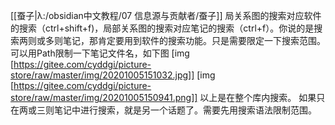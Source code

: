 [[蚕子|λ:/obsidian中文教程/07 信息源与贡献者/蚕子]]
局关系图的搜索对应软件的搜索（ctrl+shift+f)，局部关系图的搜索对应笔记的搜索（ctrl+f）。你说的是搜索两则或多则笔记，那肯定要用到软件的搜索功能。只是需要限定一下搜索范围。可以用Path限制一下笔记文件名，如下图
[img [https://gitee.com/cyddgi/picture-store/raw/master/img/20201005151032.jpg]]
[img [https://gitee.com/cyddgi/picture-store/raw/master/img/20201005150941.png]]
以上是在整个库内搜索。
如果只在两或三则笔记中进行搜索，就是另一个话题了。需要先用搜索语法限制范围。